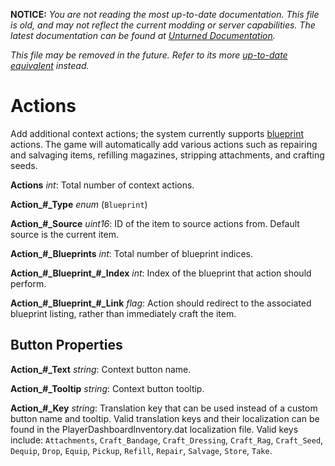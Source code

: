 **NOTICE:** *You are not reading the most up-to-date documentation. This file is old, and may not reflect the current modding or server capabilities. The latest documentation can be found at [Unturned Documentation](https://docs.smartlydressedgames.com/).*

*This file may be removed in the future. Refer to its more [up-to-date equivalent](https://docs.smartlydressedgames.com/en/stable/assets/item-asset/actions.html) instead.*

Actions
=======

Add additional context actions; the system currently supports [blueprint](Blueprints.md) actions. The game will automatically add various actions such as repairing and salvaging items, refilling magazines, stripping attachments, and crafting seeds.

**Actions** *int*: Total number of context actions.

**Action\_#\_Type** *enum* (`Blueprint`)

**Action\_#\_Source** *uint16*: ID of the item to source actions from. Default source is the current item.

**Action\_#\_Blueprints** *int*: Total number of blueprint indices.

**Action\_#\_Blueprint\_#\_Index** *int*: Index of the blueprint that action should perform.

**Action\_#\_Blueprint\_#\_Link** *flag*: Action should redirect to the associated blueprint listing, rather than immediately craft the item.

Button Properties
-----------------

**Action\_#\_Text** *string*: Context button name.

**Action\_#\_Tooltip** *string*: Context button tooltip.

**Action\_#\_Key** *string*: Translation key that can be used instead of a custom button name and tooltip. Valid translation keys and their localization can be found in the PlayerDashboardInventory.dat localization file. Valid keys include: `Attachments`, `Craft_Bandage`, `Craft_Dressing`, `Craft_Rag`, `Craft_Seed`, `Dequip`, `Drop`, `Equip`, `Pickup`, `Refill`, `Repair`, `Salvage`, `Store`, `Take`.
